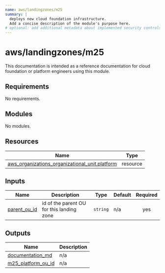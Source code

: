 ```yaml
---
name: aws/landingzones/m25
summary: |
  deploys new cloud foundation infrastructure.
  Add a concise description of the module's purpose here.
# optional: add additional metadata about implemented security controls
---
```


# aws/landingzones/m25

This documentation is intended as a reference documentation for cloud foundation or platform engineers using this module.

<!-- BEGIN_TF_DOCS -->
## Requirements

No requirements.

## Modules

No modules.

## Resources

| Name | Type |
|------|------|
| [aws_organizations_organizational_unit.platform](https://registry.terraform.io/providers/hashicorp/aws/latest/docs/resources/organizations_organizational_unit) | resource |

## Inputs

| Name | Description | Type | Default | Required |
|------|-------------|------|---------|:--------:|
| <a name="input_parent_ou_id"></a> [parent\_ou\_id](#input\_parent\_ou\_id) | id of the parent OU for this landing zone | `string` | n/a | yes |

## Outputs

| Name | Description |
|------|-------------|
| <a name="output_documentation_md"></a> [documentation\_md](#output\_documentation\_md) | n/a |
| <a name="output_m25_platform_ou_id"></a> [m25\_platform\_ou\_id](#output\_m25\_platform\_ou\_id) | n/a |
<!-- END_TF_DOCS -->